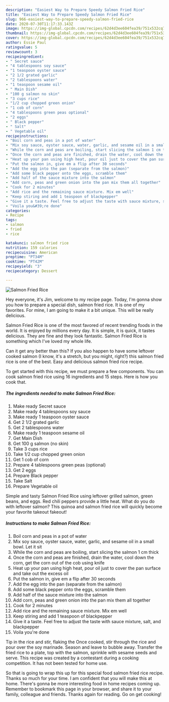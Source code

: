```yaml
---
description: "Easiest Way to Prepare Speedy Salmon Fried Rice"
title: "Easiest Way to Prepare Speedy Salmon Fried Rice"
slug: 966-easiest-way-to-prepare-speedy-salmon-fried-rice
date: 2020-07-30T11:17:33.143Z
image: https://img-global.cpcdn.com/recipes/62d4d3ee604fea39/751x532cq70/salmon-fried-rice-recipe-main-photo.jpg
thumbnail: https://img-global.cpcdn.com/recipes/62d4d3ee604fea39/751x532cq70/salmon-fried-rice-recipe-main-photo.jpg
cover: https://img-global.cpcdn.com/recipes/62d4d3ee604fea39/751x532cq70/salmon-fried-rice-recipe-main-photo.jpg
author: Essie Paul
ratingvalue: 5
reviewcount: 3
recipeingredient:
- " Secret sauce"
- "4 tablespoons soy sauce"
- "1 teaspoon oyster sauce"
- "2 1/2 grated garlic"
- "2 tablespoons water"
- "1 teaspoon sesame oil"
- " Main Dish"
- "100 g salmon no skin"
- "3 cups rice"
- "1/2 cup chopped green onion"
- "1 cob of corn"
- "4 tablespoons green peas optional"
- "2 eggs"
- " Black pepper"
- " Salt"
- " Vegetable oil"
recipeinstructions:
- "Boil corn and peas in a pot of water"
- "Mix soy sauce, oyster sauce, water, garlic, and sesame oil in a small bowl. Let it sit"
- "While the corn and peas are boiling, start slicing the salmon 1 cm thick"
- "Once the corn and peas are finished, drain the water, cool down the corn, get the corn out of the cob using knife"
- "Heat up your pan using high heat, pour oil just to cover the pan surface and take out the excess oil"
- "Put the salmon in, give em a flip after 30 seconds"
- "Add the egg into the pan (separate from the salmon)"
- "Add some black pepper onto the eggs, scramble them"
- "Add half of the sauce mixture into the salmon"
- "Add corn, peas and green onion into the pan mix them all together"
- "Cook for 2 minutes"
- "Add rice and the remaining sauce mixture. Mix em well"
- "Keep stiring and add 1 teaspoon of blackpepper"
- "Give it a taste. Feel free to adjust the taste with sauce mixture, salt, and blackpepper"
- "Voila you&#39;re done"
categories:
- Recipe
tags:
- salmon
- fried
- rice

katakunci: salmon fried rice 
nutrition: 159 calories
recipecuisine: American
preptime: "PT34M"
cooktime: "PT42M"
recipeyield: "3"
recipecategory: Dessert

---
```



![Salmon Fried Rice](https://img-global.cpcdn.com/recipes/62d4d3ee604fea39/751x532cq70/salmon-fried-rice-recipe-main-photo.jpg)

Hey everyone, it's Jim, welcome to my recipe page. Today, I'm gonna show you how to prepare a special dish, salmon fried rice. It is one of my favorites. For mine, I am going to make it a bit unique. This will be really delicious.

Salmon Fried Rice is one of the most favored of recent trending foods in the world. It is enjoyed by millions every day. It is simple, it is quick, it tastes delicious. They are fine and they look fantastic. Salmon Fried Rice is something which I've loved my whole life.

Can it get any better than this? If you also happen to have some leftover cooked salmon (I know, it&#39;s a stretch, but you might, right?) this salmon fried rice is one of the best. Easy and delicious salmon fried rice recipe.


To get started with this recipe, we must prepare a few components. You can cook salmon fried rice using 16 ingredients and 15 steps. Here is how you cook that.

<!--inarticleads1-->

##### The ingredients needed to make Salmon Fried Rice:

1. Make ready  Secret sauce
1. Make ready 4 tablespoons soy sauce
1. Make ready 1 teaspoon oyster sauce
1. Get 2 1/2 grated garlic
1. Get 2 tablespoons water
1. Make ready 1 teaspoon sesame oil
1. Get  Main Dish
1. Get 100 g salmon (no skin)
1. Take 3 cups rice
1. Take 1/2 cup chopped green onion
1. Get 1 cob of corn
1. Prepare 4 tablespoons green peas (optional)
1. Get 2 eggs
1. Prepare  Black pepper
1. Take  Salt
1. Prepare  Vegetable oil


Simple and tasty Salmon Fried Rice using leftover grilled salmon, green beans, and eggs. Red chili peppers provide a little heat. What do you do with leftover salmon? This quinoa and salmon fried rice will quickly become your favorite takeout fakeout! 

<!--inarticleads2-->

##### Instructions to make Salmon Fried Rice:

1. Boil corn and peas in a pot of water
1. Mix soy sauce, oyster sauce, water, garlic, and sesame oil in a small bowl. Let it sit
1. While the corn and peas are boiling, start slicing the salmon 1 cm thick
1. Once the corn and peas are finished, drain the water, cool down the corn, get the corn out of the cob using knife
1. Heat up your pan using high heat, pour oil just to cover the pan surface and take out the excess oil
1. Put the salmon in, give em a flip after 30 seconds
1. Add the egg into the pan (separate from the salmon)
1. Add some black pepper onto the eggs, scramble them
1. Add half of the sauce mixture into the salmon
1. Add corn, peas and green onion into the pan mix them all together
1. Cook for 2 minutes
1. Add rice and the remaining sauce mixture. Mix em well
1. Keep stiring and add 1 teaspoon of blackpepper
1. Give it a taste. Feel free to adjust the taste with sauce mixture, salt, and blackpepper
1. Voila you&#39;re done


Tip in the rice and stir, flaking the Once cooked, stir through the rice and pour over the soy marinade. Season and leave to bubble away. Transfer the fried rice to a plate, top with the salmon, sprinkle with sesame seeds and serve. This recipe was created by a contestant during a cooking competition. It has not been tested for home use. 

So that is going to wrap this up for this special food salmon fried rice recipe. Thanks so much for your time. I am confident that you will make this at home. There's gonna be more interesting food in home recipes coming up. Remember to bookmark this page in your browser, and share it to your family, colleague and friends. Thanks again for reading. Go on get cooking!
